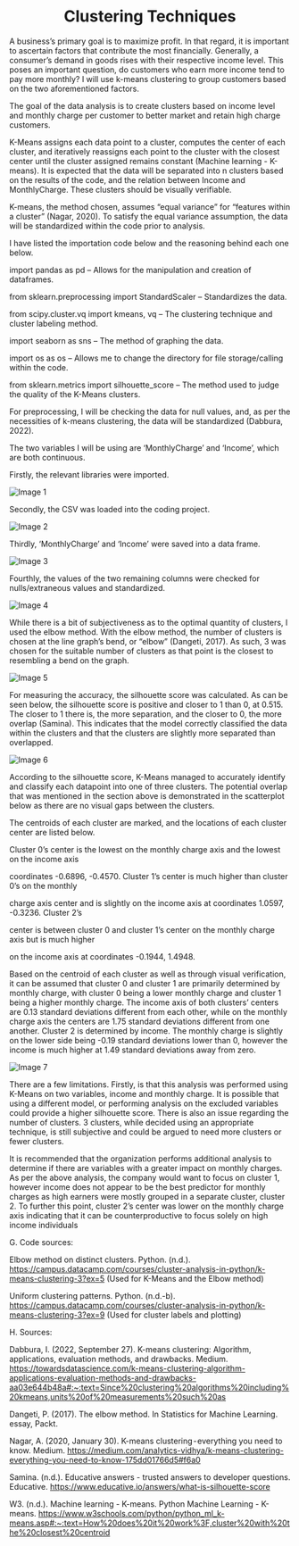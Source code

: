 <h1 align="center">Clustering Techniques</h1>


A business’s primary goal is to maximize profit. In that regard, it is important to ascertain factors that contribute the most financially. Generally, a consumer’s demand in goods rises with their respective income level. This poses an important question, do customers who earn more income tend to pay more monthly?  I will use k-means clustering to group customers based on the two aforementioned factors.



The goal of the data analysis is to create clusters based on income level and monthly charge per customer to better market and retain high charge customers.









K-Means assigns each data point to a cluster, computes the center of each cluster, and iteratively reassigns each point to the cluster with the closest center until the cluster assigned remains constant (Machine learning - K-means). It is expected that the data will be separated into n clusters based on the results of the code, and the relation between Income and MonthlyCharge. These clusters should be visually verifiable.



K-means, the method chosen, assumes “equal variance” for “features within a cluster” (Nagar, 2020). To satisfy the equal variance assumption, the data will be standardized within the code prior to analysis.



I have listed the importation code below and the reasoning behind each one below.



import pandas as pd – Allows for the manipulation and creation of dataframes.

from sklearn.preprocessing import StandardScaler – Standardizes the data.

from scipy.cluster.vq import kmeans, vq – The clustering technique and cluster labeling method.

import seaborn as sns – The method of graphing the data.

import os as os – Allows me to change the directory for file storage/calling within the code.

from sklearn.metrics import silhouette_score – The method used to judge the quality of the K-Means clusters.









For preprocessing, I will be checking the data for null values, and, as per the necessities of k-means clustering, the data will be standardized (Dabbura, 2022).


The two variables I will be using are ‘MonthlyCharge’ and ‘Income’, which are both continuous.


Firstly, the relevant libraries were imported.

![Image 1](images/image1.png)




Secondly, the CSV was loaded into the coding project.

![Image 2](images/image2.png)



Thirdly, ‘MonthlyCharge’ and ‘Income’ were saved into a data frame.



![Image 3](images/image3.png)

Fourthly, the values of the two remaining columns were checked for nulls/extraneous values and standardized.



![Image 4](images/image4.png)






While there is a bit of subjectiveness as to the optimal quantity of clusters, I used the elbow method. With the elbow method, the number of clusters is chosen at the line graph’s bend, or “elbow” (Dangeti, 2017). As such, 3 was chosen for the suitable number of clusters as that point is the closest to resembling a bend on the graph.

![Image 5](images/image5.png)






For measuring the accuracy, the silhouette score was calculated. As can be seen below, the silhouette score is positive and closer to 1 than 0, at 0.515. The closer to 1 there is, the more separation, and the closer to 0, the more overlap (Samina). This indicates that the model correctly classified the data within the clusters and that the clusters are slightly more separated than overlapped.

![Image 6](images/image6.png)



According to the silhouette score, K-Means managed to accurately identify and classify each datapoint into one of three clusters. The potential overlap that was mentioned in the section above is demonstrated in the scatterplot below as there are no visual gaps between the clusters.



The centroids of each cluster are marked, and the locations of each cluster center are listed below.

Cluster 0’s center is the lowest on the monthly charge axis and the lowest on the income axis

coordinates -0.6896, -0.4570. Cluster 1’s center is much higher than cluster 0’s on the monthly

charge axis center and is slightly on the income axis at coordinates 1.0597, -0.3236. Cluster 2’s

center is between cluster 0 and cluster 1’s center on the monthly charge axis but is much higher

on the income axis at coordinates -0.1944, 1.4948.



Based on the centroid of each cluster as well as through visual verification, it can be assumed that cluster 0 and cluster 1 are primarily determined by monthly charge, with cluster 0 being a lower monthly charge and cluster 1 being a higher monthly charge. The income axis of both clusters’ centers are 0.13 standard deviations different from each other, while on the monthly charge axis the centers are 1.75 standard deviations different from one another. Cluster 2 is determined by income. The monthly charge is slightly on the lower side being -0.19 standard deviations lower than 0, however the income is much higher at 1.49 standard deviations away from zero.







![Image 7](images/image7.png)

There are a few limitations. Firstly, is that this analysis was performed using K-Means on two variables, income and monthly charge. It is possible that using a different model, or performing analysis on the excluded variables could provide a higher silhouette score. There is also an issue regarding the number of clusters. 3 clusters, while decided using an appropriate technique, is still subjective and could be argued to need more clusters or fewer clusters.



It is recommended that the organization performs additional analysis to determine if there are variables with a greater impact on monthly charges. As per the above analysis, the company would want to focus on cluster 1, however income does not appear to be the best predictor for monthly charges as high earners were mostly grouped in a separate cluster, cluster 2. To further this point, cluster 2’s center was lower on the monthly charge axis indicating that it can be counterproductive to focus solely on high income individuals







































G. Code sources:

Elbow method on distinct clusters. Python. (n.d.). https://campus.datacamp.com/courses/cluster-analysis-in-python/k-means-clustering-3?ex=5 (Used for K-Means and the Elbow method)

Uniform clustering patterns. Python. (n.d.-b). https://campus.datacamp.com/courses/cluster-analysis-in-python/k-means-clustering-3?ex=9 (Used for cluster labels and plotting)







H. Sources:

Dabbura, I. (2022, September 27). K-means clustering: Algorithm, applications, evaluation methods, and drawbacks. Medium. https://towardsdatascience.com/k-means-clustering-algorithm-applications-evaluation-methods-and-drawbacks-aa03e644b48a#:~:text=Since%20clustering%20algorithms%20including%20kmeans,units%20of%20measurements%20such%20as

Dangeti, P. (2017). The elbow method. In Statistics for Machine Learning. essay, Packt.

Nagar, A. (2020, January 30). K-means clustering - everything you need to know. Medium. https://medium.com/analytics-vidhya/k-means-clustering-everything-you-need-to-know-175dd01766d5#f6a0

Samina. (n.d.). Educative answers - trusted answers to developer questions. Educative. https://www.educative.io/answers/what-is-silhouette-score

W3. (n.d.). Machine learning - K-means. Python Machine Learning - K-means. https://www.w3schools.com/python/python_ml_k-means.asp#:~:text=How%20does%20it%20work%3F,cluster%20with%20the%20closest%20centroid

